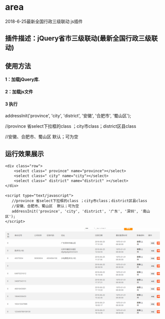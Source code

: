 # area
2018-6-25最新全国行政三级联动 js插件
## 插件描述：jQuery省市三级联动(最新全国行政三级联动)

## 使用方法

#### 1：加载jQuery库.
<script src="http://www.jq22.com/jquery/jquery-1.10.2.js"></script>

#### 2：加载js文件
<script src="area.js"></script>

#### 3 执行
addressInit('province', 'city', 'district', '安徽', '合肥市', '蜀山区');

//province 省select下拉框的class ；city市class；district区县class

//安徽、合肥市、蜀山区  默认；可为空

## 运行效果展示
 ```  
 <div class="row">
     <select class=" province" name="province"></select>
     <select class=" city" name="city"></select>
     <select class=" district" name="district" ></select>
 </div>
 
 <script type="text/javascript">
    //province 省select下拉框的class ；city市class；district区县class
    //安徽、合肥市、蜀山区  默认；可为空
	addressInit('province', 'city', 'district', '广东', '深圳', '南山区');
</script>
 ```
![演示](https://github.com/melodyne/area/blob/master/eg.gif?raw=true)
